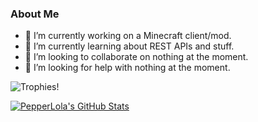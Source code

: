 
<!--
**PepperLola/PepperLola** is a ✨ _special_ ✨ repository because its `README.md` (this file) appears on your GitHub profile.

Here are some ideas to get you started:
-->

### About Me

- 🔭 I’m currently working on a Minecraft client/mod.
- 🌱 I’m currently learning about REST APIs and stuff.
- 👯 I’m looking to collaborate on nothing at the moment.
- 🤔 I’m looking for help with nothing at the moment.

![Trophies!](https://github-profile-trophy.vercel.app/?username=PepperLola&column=10&theme=chalk)

[![PepperLola's GitHub Stats](https://github-readme-stats.vercel.app/api?username=PepperLola&theme=dark&show_icons=true)](https://github.com/anuraghazra/github-readme-stats/)
